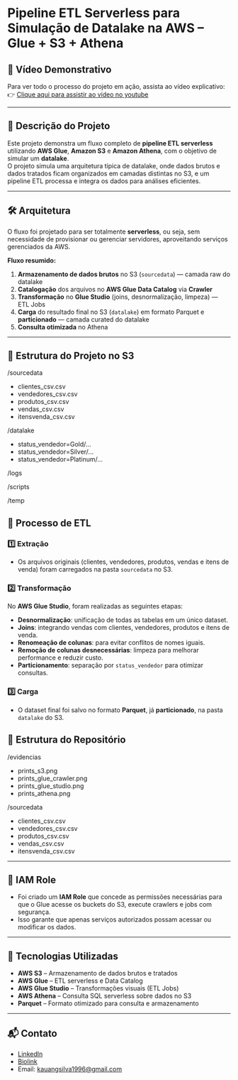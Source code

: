 # Pipeline ETL Serverless para Simulação de Datalake na AWS – Glue + S3 + Athena

## 🎥 Vídeo Demonstrativo  
Para ver todo o processo do projeto em ação, assista ao vídeo explicativo:  
👉 [Clique aqui para assistir ao vídeo no youtube](https://www.youtube.com/watch?v=GXAscrgeP4c) 


---

## 📌 Descrição do Projeto  
Este projeto demonstra um fluxo completo de **pipeline ETL serverless** utilizando **AWS Glue**, **Amazon S3** e **Amazon Athena**, com o objetivo de simular um **datalake**.  
O projeto simula uma arquitetura típica de datalake, onde dados brutos e dados tratados ficam organizados em camadas distintas no S3, e um pipeline ETL processa e integra os dados para análises eficientes.

---

## 🛠 Arquitetura  
O fluxo foi projetado para ser totalmente **serverless**, ou seja, sem necessidade de provisionar ou gerenciar servidores, aproveitando serviços gerenciados da AWS.

**Fluxo resumido:**  
1. **Armazenamento de dados brutos** no S3 (`sourcedata`) — camada raw do datalake  
2. **Catalogação** dos arquivos no **AWS Glue Data Catalog** via **Crawler**  
3. **Transformação** no **Glue Studio** (joins, desnormalização, limpeza) — ETL Jobs  
4. **Carga** do resultado final no S3 (`datalake`) em formato Parquet e **particionado** — camada curated do datalake  
5. **Consulta otimizada** no Athena

---

## 📂 Estrutura do Projeto no S3  
/sourcedata
* clientes_csv.csv
* vendedores_csv.csv
* produtos_csv.csv
* vendas_csv.csv
* itensvenda_csv.csv

/datalake
* status_vendedor=Gold/...
* status_vendedor=Silver/...
* status_vendedor=Platinum/...

/logs

/scripts

/temp

## 🔄 Processo de ETL  
### 1️⃣ Extração  
- Os arquivos originais (clientes, vendedores, produtos, vendas e itens de venda) foram carregados na pasta `sourcedata` no S3.

### 2️⃣ Transformação  
No **AWS Glue Studio**, foram realizadas as seguintes etapas:  
- **Desnormalização**: unificação de todas as tabelas em um único dataset.  
- **Joins**: integrando vendas com clientes, vendedores, produtos e itens de venda.  
- **Renomeação de colunas**: para evitar conflitos de nomes iguais.  
- **Remoção de colunas desnecessárias**: limpeza para melhorar performance e reduzir custo.  
- **Particionamento**: separação por `status_vendedor` para otimizar consultas.

### 3️⃣ Carga  
- O dataset final foi salvo no formato **Parquet**, já **particionado**, na pasta `datalake` do S3.

## 📁 Estrutura do Repositório  
/evidencias
- prints_s3.png
- prints_glue_crawler.png
- prints_glue_studio.png
- prints_athena.png

/sourcedata
- clientes_csv.csv
- vendedores_csv.csv
- produtos_csv.csv
- vendas_csv.csv
- itensvenda_csv.csv

---

## 🔐 IAM Role  
- Foi criado um **IAM Role** que concede as permissões necessárias para que o Glue acesse os buckets do S3, execute crawlers e jobs com segurança.  
- Isso garante que apenas serviços autorizados possam acessar ou modificar os dados.

---

## 🚀 Tecnologias Utilizadas  
- **AWS S3** – Armazenamento de dados brutos e tratados  
- **AWS Glue** – ETL serverless e Data Catalog  
- **AWS Glue Studio** – Transformações visuais  (ETL Jobs)
- **AWS Athena** – Consulta SQL serverless sobre dados no S3  
- **Parquet** – Formato otimizado para consulta e armazenamento

---

## 📬 Contato

- [LinkedIn](https://www.linkedin.com/in/kauansilva96/)
- [Biolink](https://biolink.website/socialKauanSilva)
- Email: kauangsilva1996@gmail.com
